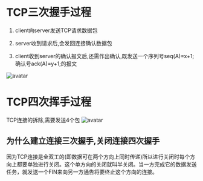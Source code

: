 # TCP三次握手过程
1. client向server发送TCP请求数据包

2. server收到请求后,会发回连接确认数据包

3. client收到server的确认报文后,还需作出确认,既发送一个序列号seq(A)=x+1;确认号ack(A)=y+1;的报文

![avatar](https://github.com/FubukiPoi/Notes/blob/master/java/pic/threeHand.png)

# TCP四次挥手过程

 TCP连接的拆除,需要发送4个包
 ![avatar](https://github.com/FubukiPoi/Notes/blob/master/java/pic/fourHand.png)

 ## 为什么建立连接三次握手,关闭连接四次握手

因为TCP连接是全双工的(即数据可在两个方向上同时传递)所以进行关闭时每个方向上都要单独进行关闭。这个单方向的关闭就叫半关闭。当一方完成它的数据发送任务，就发送一个FIN来向另一方通告将要终止这个方向的连接。